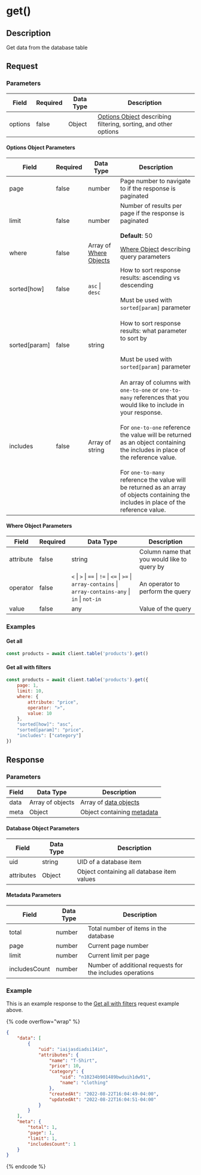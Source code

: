 # get()

## Description

Get data from the database table

## Request

### Parameters

<table><thead><tr><th>Field</th><th data-type="checkbox">Required</th><th>Data Type</th><th>Description</th></tr></thead><tbody><tr><td>options</td><td>false</td><td>Object</td><td><a href="get.md#options-object-parameters">Options Object</a> describing filtering, sorting, and other options</td></tr></tbody></table>

#### Options Object Parameters

<table><thead><tr><th>Field</th><th data-type="checkbox">Required</th><th>Data Type</th><th>Description</th></tr></thead><tbody><tr><td>page</td><td>false</td><td>number</td><td>Page number to navigate to if the response is paginated</td></tr><tr><td>limit</td><td>false</td><td>number</td><td>Number of results per page if the response is paginated<br><br><strong>Default</strong>: 50</td></tr><tr><td>where</td><td>false</td><td>Array of <a href="get.md#where-object-parameters">Where Objects</a></td><td><a href="get.md#where-object-parameters">Where Object</a> describing query parameters</td></tr><tr><td>sorted[how]</td><td>false</td><td><code>asc</code> | <code>desc</code></td><td>How to sort response results: ascending vs descending<br><br>Must be used with <code>sorted[param]</code> parameter</td></tr><tr><td>sorted[param]</td><td>false</td><td>string</td><td><p>How to sort response results: what parameter to sort by </p><p><br>Must be used with <code>sorted[param]</code> parameter</p></td></tr><tr><td>includes</td><td>false</td><td>Array of string</td><td>An array of columns with <code>one-to-one</code> or <code>one-to-many</code> references that you would like to include in your response.<br><br>For <code>one-to-one</code> reference the value will be returned as an object containing the includes in place of the reference value.<br><br>For <code>one-to-many</code> reference the value will be returned as an array of objects containing the includes in place of the reference value.</td></tr></tbody></table>

#### Where Object Parameters

<table><thead><tr><th>Field</th><th data-type="checkbox">Required</th><th>Data Type</th><th>Description</th></tr></thead><tbody><tr><td>attribute</td><td>false</td><td>string</td><td>Column name that you would like to query by</td></tr><tr><td>operator</td><td>false</td><td><code>&#x3C;</code> | <code>></code> | <code>==</code> | <code>!=</code> | <code>&#x3C;=</code> | <code>>=</code> | <code>array-contains</code> | <code>array-contains-any</code> | <code>in</code> | <code>not-in</code></td><td>An operator to perform the query</td></tr><tr><td>value</td><td>false</td><td>any</td><td>Value of the query</td></tr></tbody></table>

### Examples

#### Get all

```javascript
const products = await client.table('products').get()
```

#### Get all with filters

```javascript
const products = await client.table('products').get({
    page: 1,
    limit: 10,
    where: {
        attribute: "price",
        operator: ">",
        value: 10
    },
    "sorted[how]": "asc",
    "sorted[param]": "price",
    "includes": ["category"]
})
```

## Response

### Parameters

| Field | Data Type        | Description                                                |
| ----- | ---------------- | ---------------------------------------------------------- |
| data  | Array of objects | Array of [data objects](get.md#database-object-parameters) |
| meta  | Object           | Object containing [metadata](get.md#metadata-paramers)     |

#### Database Object Parameters

| Field      | Data Type | Description                                |
| ---------- | --------- | ------------------------------------------ |
| uid        | string    | UID of a database item                     |
| attributes | Object    | Object containing all database item values |

#### Metadata Parameters

| Field         | Data Type | Description                                               |
| ------------- | --------- | --------------------------------------------------------- |
| total         | number    | Total number of items in the database                     |
| page          | number    | Current page number                                       |
| limit         | number    | Current limit per page                                    |
| includesCount | number    | Number of additional requests for the includes operations |

### Example

This is an example response to the [Get all with filters](get.md#get-all-with-filters) request example above.

{% code overflow="wrap" %}
```json
{
    "data": [
        {
            "uid": "iaijasdiadsi14in",
            "attributes": {
                "name": "T-Shirt",
                "price": 10,
                "category": {
                    "uid": "n10234b901489bwduih1dw91",
                    "name": "clothing"
                },
                "createdAt": "2022-08-22T16:04:49-04:00",
                "updatedAt": "2022-08-22T16:04:51-04:00"
            }
        }
    ],
    "meta": {
        "total": 1,
        "page": 1,
        "limit": 1,
        "includesCount": 1
    }
}
```
{% endcode %}
